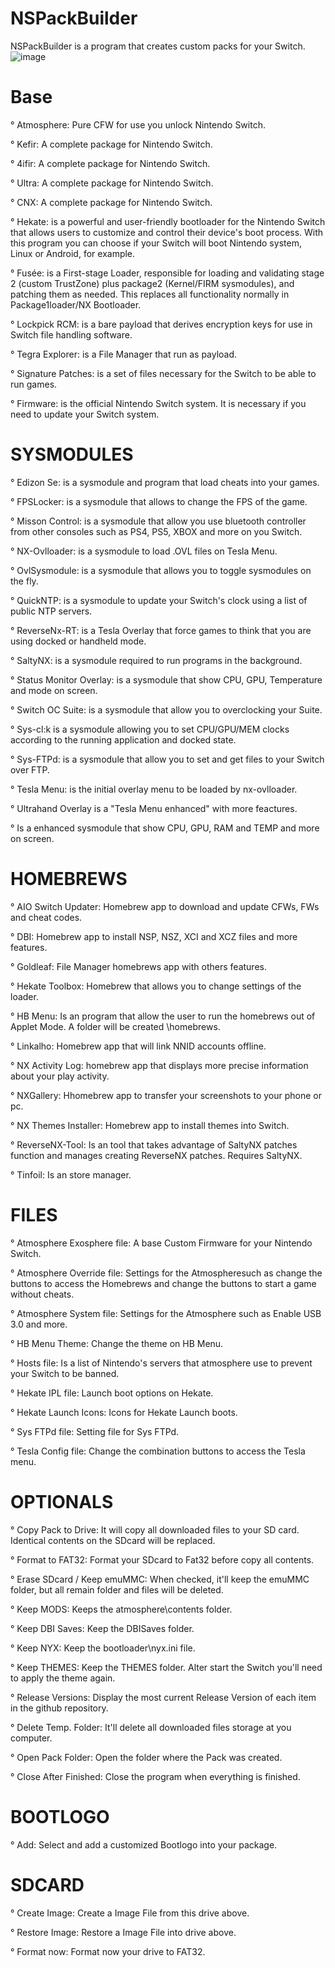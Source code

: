 # NSPackBuilder

NSPackBuilder is a program that creates custom packs for your Switch. 
![image](https://github.com/OneEyeBlack/NSPackBuilder/assets/153041521/43e5aa57-ce55-438e-90bc-51d5e93d0836)




# Base
° Atmosphere: Pure CFW for use you unlock Nintendo Switch.

° Kefir: A complete package for Nintendo Switch.

° 4ifir: A complete package for Nintendo Switch.

° Ultra: A complete package for Nintendo Switch.

° CNX: A complete package for Nintendo Switch.

° Hekate: is a powerful and user-friendly bootloader for the Nintendo Switch that allows users to 
customize and control their device's boot process. With this program you can choose if your Switch 
will boot Nintendo system, Linux or Android, for example.

° Fusée: is a First-stage Loader, responsible for loading and validating stage 2 (custom TrustZone) 
plus package2 (Kernel/FIRM sysmodules), and patching them as needed. This replaces all 
functionality normally in Package1loader/NX Bootloader.

° Lockpick RCM: is a bare payload that derives encryption keys 
for use in Switch file handling software.

° Tegra Explorer: is a File Manager that run as payload.

° Signature Patches: is a set of files necessary for the Switch to be able to run games.

° Firmware: is the official Nintendo Switch system. It is necessary if you need to update your Switch system.

# SYSMODULES
° Edizon Se: is a sysmodule and program that load cheats into your games.

° FPSLocker: is a sysmodule that allows to change the FPS of the game.

° Misson Control: is a sysmodule that allow you use bluetooth controller from other consoles
such as PS4, PS5, XBOX and more on you Switch.

° NX-Ovlloader: is a sysmodule to load .OVL files on Tesla Menu.

° OvlSysmodule: is a sysmodule that allows you to toggle sysmodules on the fly.

° QuickNTP: is a sysmodule to update your Switch's clock using a list of public NTP servers.

° ReverseNx-RT: is a Tesla Overlay that force games to think that you are using docked or handheld mode.

° SaltyNX: is a sysmodule required to run programs in the background.

° Status Monitor Overlay: is a sysmodule that show CPU, GPU, Temperature and mode on screen.

° Switch OC Suite: is a sysmodule that allow you to overclocking your Suite.

° Sys-cl:k is a sysmodule allowing you to set CPU/GPU/MEM clocks according to the running application and docked state.

° Sys-FTPd: is a sysmodule that allow you to set and get files to your Switch over FTP.

° Tesla Menu: is the initial overlay menu to be loaded by nx-ovlloader.

° Ultrahand Overlay is a "Tesla Menu enhanced" with more feactures.

°  Is a enhanced sysmodule that show CPU, GPU, RAM and TEMP and more on screen.

# HOMEBREWS
° AIO Switch Updater: Homebrew app to download and update CFWs, FWs and cheat codes.

° DBI: Homebrew app to install NSP, NSZ, XCI and XCZ files and more features.

° Goldleaf: File Manager homebrews app with others features.

° Hekate Toolbox: Homebrew that allows you to change settings of the loader.

° HB Menu: Is an program that allow the user to run the homebrews out of Applet Mode. A folder will be created \homebrews.

° Linkalho: Homebrew app that will link NNID accounts offline.

° NX Activity Log: homebrew app that displays more precise information about your play activity.

° NXGallery: Hhomebrew app to transfer your screenshots to your phone or pc.

° NX Themes Installer: Homebrew app to install themes into Switch.

° ReverseNX-Tool: Is an tool that takes advantage of SaltyNX patches function and manages creating ReverseNX patches. Requires SaltyNX.

° Tinfoil: Is an store manager.

# FILES
° Atmosphere Exosphere file: A base Custom Firmware for your Nintendo Switch.

° Atmosphere Override file: Settings for the Atmospheresuch as change the buttons to access the Homebrews and change the buttons to start a game without cheats.

° Atmosphere System file: Settings for the Atmosphere such as Enable USB 3.0 and more.

° HB Menu Theme: Change the theme on HB Menu.

° Hosts file: Is a list of Nintendo's servers that atmosphere use to prevent your Switch to be banned.

° Hekate IPL file: Launch boot options on Hekate.

° Hekate Launch Icons: Icons for Hekate Launch boots.

° Sys FTPd file: Setting file for Sys FTPd.

° Tesla Config file: Change the combination buttons to access the Tesla menu.

# OPTIONALS
° Copy Pack to Drive: It will copy all downloaded files to your SD card. Identical contents on the SDcard will be replaced.

° Format to FAT32: Format your SDcard to Fat32 before copy all contents.

° Erase SDcard / Keep emuMMC: When checked, it'll keep the emuMMC folder, but all remain folder and files will be deleted.

° Keep MODS: Keeps the atmosphere\contents folder.

° Keep DBI Saves: Keep the DBISaves folder.

° Keep NYX: Keep the bootloader\nyx.ini file.

° Keep THEMES: Keep the THEMES folder. Alter start the Switch you'll need to apply the theme again.

° Release Versions: Display the most current Release Version of each item in the github repository.

° Delete Temp. Folder: It'll delete all downloaded files storage at you computer.

° Open Pack Folder: Open the folder where the Pack was created.

° Close After Finished: Close the program when everything is finished.

# BOOTLOGO
° Add: Select and add a customized Bootlogo into your package.

# SDCARD
° Create Image: Create a Image File from this drive above.

° Restore Image: Restore a Image File into drive above.

° Format now: Format now your drive to FAT32.

